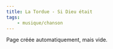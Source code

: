 ```yaml
---
title: La Tordue - Si Dieu était
tags:
    - musique/chanson
---
```


Page créée automatiquement, mais vide.
